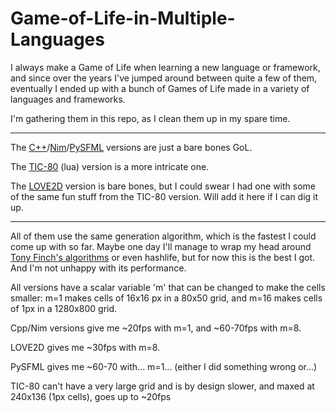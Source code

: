 # Game-of-Life-in-Multiple-Languages
I always make a Game of Life when learning a new language or framework, and since over the years I've jumped around between quite a few of them, eventually I ended up with a bunch of Games of Life made in a variety of languages and frameworks. 

I'm gathering them in this repo, as I clean them up in my spare time.

---

The [C++](./C++)/[Nim](./Nim)/[PySFML](./Python/PySFML) versions are just a bare bones GoL. 

The [TIC-80](./Lua/TIC-80) (lua) version is a more intricate one. 

The [LOVE2D](./Lua/LÖVE2D/) version is bare bones, but I could swear I had one with some of the same fun stuff from the TIC-80 version. Will add it here if I can dig it up.

---

All of them use the same generation algorithm, which is the fastest I could come up with so far. Maybe one day I'll manage to wrap my head around [Tony Finch's algorithms](https://dotat.at/prog/life/life.html) or even hashlife, but for now this is the best I got. And I'm not unhappy with its performance. 

All versions have a scalar variable 'm' that can be changed to make the cells smaller: m=1 makes cells of 16x16 px in a 80x50 grid, and m=16 makes cells of 1px in a 1280x800 grid.

Cpp/Nim versions give me ~20fps with m=1, and ~60-70fps with m=8.

LOVE2D gives me ~30fps with m=8.

PySFML gives me ~60-70 with... m=1... (either I did something wrong or...)

TIC-80 can't have a very large grid and is by design slower, and maxed at 240x136 (1px cells), goes up to ~20fps
